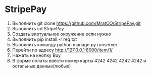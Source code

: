 # StripePay
1. Выполнить git clone https://github.com/MratOO/StripePay.git
2. Выполнить cd StripePay
3. Создать виртуальное окружение если нужно
4. Выполнить pip install -r req.txt
5. Выполнить команду python manage.py runserver
6. Перейти по адресу http://127.0.0.1:8000/item/1/
7. Нажать на кнопку Buy
8. В форме оплаты ввести номер карты 4242 4242 4242 4242 и остальные данные(любые)
